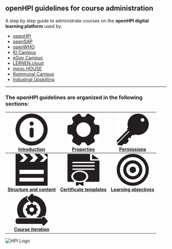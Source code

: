 ## openHPI guidelines for course administration



A step by step guide to administrate courses on the **openHPI digital learning platform** used by:


- [openHPI](https://open.hpi.de/)
- [openSAP](https://open.sap.com/)
- [openWHO](https://openwho.org/)
- [KI Campus](https://ki-campus.org/)
- [eGov Campus](https://egov-campus.org/)
- [LERNEN.cloud](https://lernen.cloud/)
- [mooc.HOUSE](https://mooc.house/)
- [Kommunal Campus](https://lernen.kommunalcampus.de/)
- [Industrial Upskilling](https://www.industrial-upskilling.de/)

- - -

### The openHPI guidelines are organized in the following sections:
|                 **[<img src="img/01-icon-intro.png" width="100" height="100">](https://teachingteamguidelines.readthedocs.io/#courseadministration/platform_tour/)  <br>[Introduction](https://teachingteamguidelines.readthedocs.io/#courseadministration/platform_tour/)**                	|            **[<img src="img/02-icon-properties.png" width="100" height="100">](https://teachingteamguidelines.readthedocs.io/#courseadministration/courseproperties/)  <br>[Properties](https://teachingteamguidelines.readthedocs.io/#courseadministration/courseproperties/)**           	|                **[<img src="img/03-icon-permissions.png" width="100" height="100">](https://teachingteamguidelines.readthedocs.io/#courseadministration/permissions/)  <br>[Permissions](https://teachingteamguidelines.readthedocs.io/#courseadministration/permissions/)**                	|
|:-------------------------------------------------------------------------------------------------------------------------------------------------------------------------------------------------------------------------------------------------------------------------------------------:	|:------------------------------------------------------------------------------------------------------------------------------------------------------------------------------------------------------------------------------------------------------------------------------------------:	|:-------------------------------------------------------------------------------------------------------------------------------------------------------------------------------------------------------------------------------------------------------------------------------------------:	|
|     **[<img src="img/04-icon-structure.png" width="100" height="100">](https://teachingteamguidelines.readthedocs.io/#courseadministration/addcontent/modules/)  <br>[Structure and content](https://teachingteamguidelines.readthedocs.io/#courseadministration/addcontent/modules/)**     	| **[<img src="img/05-icon-certificates.png" width="100" height="100">](https://teachingteamguidelines.readthedocs.io/#courseadministration/certificatetemplates/)  <br>[Certificate templates](https://teachingteamguidelines.readthedocs.io/#courseadministration/certificatetemplates/)** 	| **[<img src="img/06-icon-learning-objectives.png" width="100" height="100">](https://teachingteamguidelines.readthedocs.io/#courseadministration/learningobjectives/)  <br>[Learning objectives](https://teachingteamguidelines.readthedocs.io/#courseadministration/learningobjectives/)** 	|
| **[<img src="img/07-icon-course-iteration.png" width="100" height="100">](https://teachingteamguidelines.readthedocs.io/#courseadministration/createcourseiteration/)  <br>[Course iteration](https://teachingteamguidelines.readthedocs.io/#courseadministration/createcourseiteration/)** 	|                                                                                                                                                                                                                                                                                            	|                                                                                                                                                                                                                                                                                             	|

![HPI Logo](img/HPI_Logo.png)
